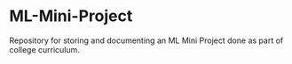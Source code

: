 # ML-Mini-Project
Repository for storing and documenting an ML Mini Project done as part of college curriculum.
